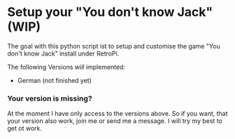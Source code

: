 # Setup your "You don't know Jack" (WIP)

The goal with this python script ist to setup and customise the game "You don't know Jack" install under RetroPi.

The following Versions _will_ implemented:
- German (not finished yet)

### Your version is missing?
At the moment I have only access to the versions above.
So if you want, that your version also work, join me or send me a message.
I will try my best to get ot work. 
